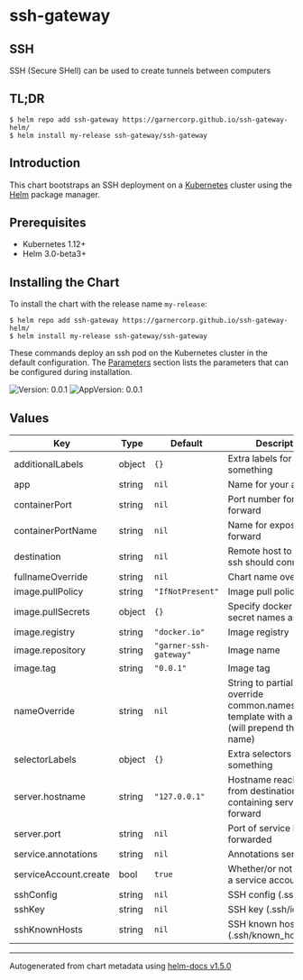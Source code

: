 # ssh-gateway

## SSH

SSH (Secure SHell) can be used to create tunnels between computers

## TL;DR

```console
$ helm repo add ssh-gateway https://garnercorp.github.io/ssh-gateway-helm/
$ helm install my-release ssh-gateway/ssh-gateway
```

## Introduction

This chart bootstraps an SSH deployment on a [Kubernetes](https://kubernetes.io) cluster using the [Helm](https://helm.sh) package manager.

## Prerequisites

- Kubernetes 1.12+
- Helm 3.0-beta3+

## Installing the Chart

To install the chart with the release name `my-release`:

```console
$ helm repo add ssh-gateway https://garnercorp.github.io/ssh-gateway-helm/
$ helm install my-release ssh-gateway/ssh-gateway
```

These commands deploy an ssh pod on the Kubernetes cluster in the default configuration. The [Parameters](#parameters) section lists the parameters that can be configured during installation.

![Version: 0.0.1](https://img.shields.io/badge/Version-0.0.1-informational?style=flat-square) ![AppVersion: 0.0.1](https://img.shields.io/badge/AppVersion-0.0.1-informational?style=flat-square)

## Values

| Key | Type | Default | Description |
|-----|------|---------|-------------|
| additionalLabels | object | `{}` | Extra labels for your something |
| app | string | `nil` | Name for your app |
| containerPort | string | `nil` | Port number for port forward |
| containerPortName | string | `nil` | Name for exposed port forward |
| destination | string | `nil` | Remote host to which ssh should connect |
| fullnameOverride | string | `nil` | Chart name override |
| image.pullPolicy | string | `"IfNotPresent"` | Image pull policy |
| image.pullSecrets | object | `{}` | Specify docker-registry secret names as an array |
| image.registry | string | `"docker.io"` | Image registry |
| image.repository | string | `"garner-ssh-gateway"` | Image name |
| image.tag | string | `"0.0.1"` | Image tag |
| nameOverride | string | `nil` | String to partially override common.names.fullname template with a string (will prepend the release name) |
| selectorLabels | object | `{}` | Extra selectors for your something |
| server.hostname | string | `"127.0.0.1"` | Hostname reachable from destination containing service to forward |
| server.port | string | `nil` | Port of service being forwarded |
| service.annotations | string | `nil` | Annotations service |
| serviceAccount.create | bool | `true` | Whether/or not to create a service account |
| sshConfig | string | `nil` | SSH config (.ssh/config) |
| sshKey | string | `nil` | SSH key (.ssh/id_rsa) |
| sshKnownHosts | string | `nil` | SSH known hosts (.ssh/known_hosts) |

----------------------------------------------
Autogenerated from chart metadata using [helm-docs v1.5.0](https://github.com/norwoodj/helm-docs/releases/v1.5.0)
